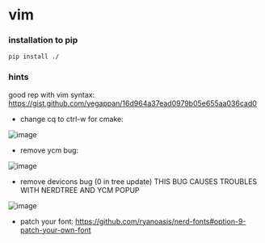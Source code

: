 # vim

### installation to pip
`pip install ./`

### hints
good rep with vim syntax: https://gist.github.com/yegappan/16d964a37ead0979b05e655aa036cad0

- change cq to ctrl-w for cmake:

![image](https://github.com/ZaharChernenko/vim/assets/124883289/da448a93-faba-46a2-8af4-d7f31f674b93)

- remove ycm bug:

![image](https://github.com/ZaharChernenko/vim/assets/124883289/99b18a75-cf8b-40fb-b5b3-a347632d94c8)

- remove devicons bug (0 in tree update) THIS BUG CAUSES TROUBLES WITH NERDTREE AND YCM POPUP

![image](https://github.com/user-attachments/assets/a988f6ba-5f62-4a81-9c6f-76ffe0ba434b)


- patch your font: https://github.com/ryanoasis/nerd-fonts#option-9-patch-your-own-font
